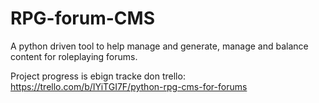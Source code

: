 # RPG-forum-CMS
A python driven tool to help manage and generate, manage and balance content for roleplaying forums.

Project progress is ebign tracke don trello: https://trello.com/b/IYiTGI7F/python-rpg-cms-for-forums
